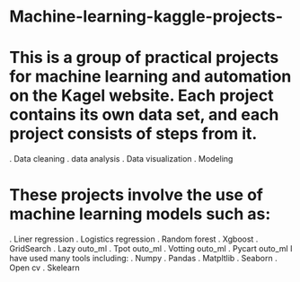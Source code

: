 # Machine-learning-kaggle-projects-
# This is a group of practical projects for machine learning and automation on the Kagel website. Each project contains its own data set, and each project consists of steps from it. 
. Data cleaning 
. data analysis 
. Data visualization 
. Modeling
# These projects involve the use of machine learning models such as:
. Liner regression 
. Logistics regression 
. Random forest
. Xgboost
. GridSearch
. Lazy outo_ml
. Tpot outo_ml
. Votting outo_ml
. Pycart outo_ml
I have used many tools including: 
. Numpy
. Pandas
. Matpltlib
. Seaborn
. Open cv
. Skelearn
